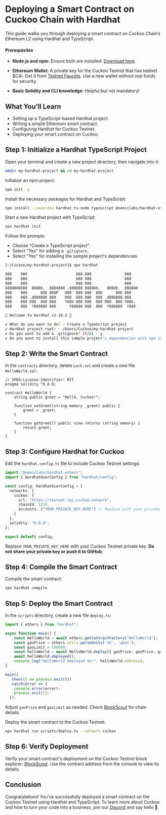 # Deploying a Smart Contract on Cuckoo Chain with Hardhat

This guide walks you through deploying a smart contract on Cuckoo Chain’s Ethereum L2 using Hardhat and TypeScript.

#### Prerequisites

- **Node.js and npm:** Ensure both are installed. [Download here](https://nodejs.org/).

- **Ethereum Wallet:** A private key for the Cuckoo Testnet that has testnet $CAI. Get it from [Testnet Faucets](https://cuckoo.network/portal/faucet/). Use a new wallet without real funds for security.

- **Basic Solidity and CLI knowledge:** Helpful but not mandatory!

## What You'll Learn

- Setting up a TypeScript-based Hardhat project.
- Writing a simple Ethereum smart contract.
- Configuring Hardhat for Cuckoo Testnet.
- Deploying your smart contract on Cuckoo.

## Step 1: Initialize a Hardhat TypeScript Project

Open your terminal and create a new project directory, then navigate into it:

```bash
mkdir my-hardhat-project && cd my-hardhat-project
```

Initialize an npm project:

```bash
npm init -y
```

Install the necessary packages for Hardhat and TypeScript:

```bash
npm install --save-dev hardhat ts-node typescript @nomiclabs/hardhat-ethers ethers
```

Start a new Hardhat project with TypeScript:

```bash
npx hardhat init
```

Follow the prompts:

- Choose "Create a TypeScript project".
- Select "Yes" for adding a `.gitignore`.
- Select "Yes" for installing the sample project's dependencies.

```bash
[~/Cuckoo/my-hardhat-project]$ npx hardhat

888    888                      888 888               888
888    888                      888 888               888
888    888                      888 888               888
8888888888  8888b.  888d888 .d88888 88888b.   8888b.  888888
888    888      88b 888P   d88  888 888  88b      88b 888
888    888 .d888888 888    888  888 888  888 .d888888 888
888    888 888  888 888    Y88b 888 888  888 888  888 Y88b.
888    888  Y888888 888      Y88888 888  888  Y888888  Y888

👷 Welcome to Hardhat v2.18.2 👷‍

✔ What do you want to do? · Create a TypeScript project
✔ Hardhat project root: · /Users/Cuckoo/my-hardhat-project
✔ Do you want to add a .gitignore? (Y/n) · y
✔ Do you want to install this sample project's dependencies with npm (@nomicfoundation/hardhat-toolbox)? (Y/n) · y
```

## Step 2: Write the Smart Contract

In the `contracts` directory, delete `Lock.sol` and create a new file `HelloWorld.sol`:

```solidity
// SPDX-License-Identifier: MIT
pragma solidity ^0.8.0;

contract HelloWorld {
    string public greet = "Hello, Cuckoo!";

    function setGreet(string memory _greet) public {
        greet = _greet;
    }

    function getGreet() public view returns (string memory) {
        return greet;
    }
}
```

## Step 3: Configure Hardhat for Cuckoo

Edit the `hardhat.config.ts` file to include Cuckoo Testnet settings:

```typescript
import "@nomiclabs/hardhat-ethers";
import { HardhatUserConfig } from "hardhat/config";

const config: HardhatUserConfig = {
  networks: {
    cuckoo: {
      url: "https://testnet-rpc.cuckoo.network",
      chainId: 1210,
      accounts: ["YOUR_PRIVATE_KEY_HERE"] // Replace with your private key
    }
  },
  solidity: "0.8.0",
};

export default config;
```

Replace `YOUR_PRIVATE_KEY_HERE` with your Cuckoo Testnet private key. **Do not share your private key or push it to GitHub.**

## Step 4: Compile the Smart Contract

Compile the smart contract:

```bash
npx hardhat compile
```

## Step 5: Deploy the Smart Contract

In the `scripts` directory, create a new file `deploy.ts`:

```typescript
import { ethers } from "hardhat";

async function main() {
    const HelloWorld = await ethers.getContractFactory("HelloWorld");
    const gasPrice = ethers.utils.parseUnits('10', 'gwei');
    const gasLimit = 500000;
    const helloWorld = await HelloWorld.deploy({ gasPrice: gasPrice, gasLimit: gasLimit });
    await helloWorld.deployed();
    console.log("HelloWorld deployed to:", helloWorld.address);
}

main()
  .then(() => process.exit(0))
  .catch(error => {
    console.error(error);
    process.exit(1);
  });
```

Adjust `gasPrice` and `gasLimit` as needed. Check [BlockScout](https://testnet-scan.cuckoo.network/) for chain details.

Deploy the smart contract to the Cuckoo Testnet:

```bash
npx hardhat run scripts/deploy.ts --network cuckoo
```

## Step 6: Verify Deployment

Verify your smart contract's deployment on the Cuckoo Testnet block explorer: [BlockScout](https://testnet-scan.cuckoo.network/). Use the contract address from the console to view its details.

## Conclusion

Congratulations! You've successfully deployed a smart contract on the Cuckoo Testnet using Hardhat and TypeScript. To learn more about Cuckoo and how to turn your code into a business, join our [Discord](https://cuckoo.network/dc) and say hello 👋.	